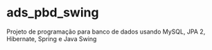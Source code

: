 # ads_pbd_swing 
Projeto de programação para banco de dados usando MySQL, JPA 2, Hibernate, Spring e Java Swing
